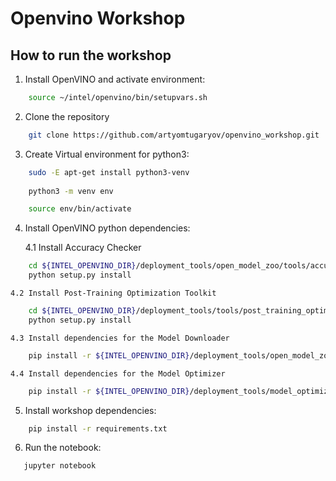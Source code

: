# Openvino Workshop

## How to run the workshop

1. Install OpenVINO and activate environment:

```bash
    source ~/intel/openvino/bin/setupvars.sh
```

2. Clone the repository

```bash
    git clone https://github.com/artyomtugaryov/openvino_workshop.git
```

3. Create Virtual environment for python3:

```bash
    sudo -E apt-get install python3-venv
    
    python3 -m venv env

    source env/bin/activate
```

4. Install OpenVINO python dependencies:

    4.1  Install Accuracy Checker

```bash
    cd ${INTEL_OPENVINO_DIR}/deployment_tools/open_model_zoo/tools/accuracy_checker/
    python setup.py install
```

    4.2 Install Post-Training Optimization Toolkit

```bash
    cd ${INTEL_OPENVINO_DIR}/deployment_tools/tools/post_training_optimization_toolkit
    python setup.py install
```
    4.3 Install dependencies for the Model Downloader

```bash
    pip install -r ${INTEL_OPENVINO_DIR}/deployment_tools/open_model_zoo/tools/downloader/requirements.in
```

    4.4 Install dependencies for the Model Optimizer

```bash
    pip install -r ${INTEL_OPENVINO_DIR}/deployment_tools/model_optimizer/requirements.txt
```

5. Install workshop dependencies:

```bash
    pip install -r requirements.txt
```
6. Run the notebook:
```bash
   jupyter notebook
```
